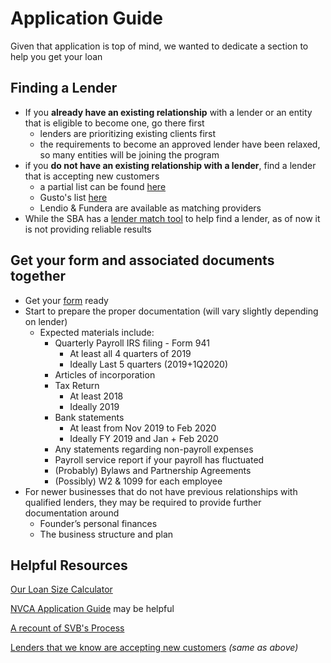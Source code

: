 # Application Guide

Given that application is top of mind, we wanted to dedicate a section to help you get your loan

## Finding a Lender

- If you __already have an existing relationship__ with a lender or an entity that is eligible to become one, go there first
  - lenders are prioritizing existing clients first
  - the requirements to become an approved lender have been relaxed, so many entities will be joining the program
- if you __do not have an existing relationship with a lender__, find a lender that is accepting new customers
  - a partial list can be found [here](https://docs.google.com/spreadsheets/d/1wHQrkf0ElDVnEEWJOahr3E6eMsxyZIvPRrpMdjlr37g/edit#gid=0)
  - Gusto's list [here](https://docs.google.com/spreadsheets/d/1tzF2kJGjJtxkLxdWbKLfUtjJGfqGeL7V0dvzlextHJs/edit#gid=1030711345)
  - Lendio & Fundera are available as matching providers
- While the SBA has a [lender match tool](https://www.sba.gov/paycheckprotection/find) to help find a lender, as of now it is not providing reliable results

## Get your form and associated documents together

- Get your [form](https://home.treasury.gov/system/files/136/Paycheck-Protection-Program-Application-3-30-2020-v3.pdf) ready
- Start to prepare the proper documentation (will vary slightly depending on lender)
  - Expected materials include:
    - Quarterly Payroll IRS filing - Form 941
      - At least all 4 quarters of 2019
      - Ideally Last 5 quarters (2019+1Q2020)
    - Articles of incorporation
    - Tax Return
      - At least 2018
      - Ideally 2019
    - Bank statements
      - At least from Nov 2019 to Feb 2020
      - Ideally FY 2019 and Jan + Feb 2020
    - Any statements regarding non-payroll expenses
    - Payroll service report if your payroll has fluctuated
    - (Probably) Bylaws and Partnership Agreements
    - (Possibly) W2 & 1099 for each employee
- For newer businesses that do not have previous relationships with qualified lenders, they may be required to provide further documentation around
  - Founder’s personal finances
  - The business structure and plan

## Helpful Resources

[Our Loan Size Calculator](https://drive.google.com/file/d/18QFwIxmjKlZsh7OXLH82yMNHOEIFmFap/view?usp=sharing)

[NVCA Application Guide](https://nvca.org/wp-content/uploads/2020/04/NVCA-PPP-Loan-Application-Guidance.pdf) may be helpful

[A recount of SVB's Process](https://twitter.com/thepaulk/status/1247622320685895682)

[Lenders that we know are accepting new customers](https://docs.google.com/spreadsheets/d/1wHQrkf0ElDVnEEWJOahr3E6eMsxyZIvPRrpMdjlr37g/edit#gid=0) _(same as above)_
